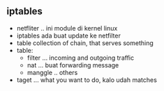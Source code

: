 ## iptables
- netfliter .. ini module di kernel linux
- iptables ada buat update ke netfilter
- table collection of chain, that serves something
- table:
    - filter ... incoming and outgoing traffic
    - nat ... buat forwarding message
    - manggle .. others
- taget ... what you want to do, kalo udah matches

